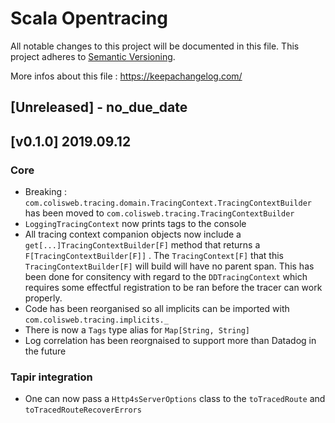 # Scala Opentracing
All notable changes to this project will be documented in this file.
This project adheres to [Semantic Versioning](https://semver.org/).

More infos about this file : https://keepachangelog.com/

## [Unreleased] - no_due_date

## [v0.1.0] 2019.09.12

### Core

- Breaking : `com.colisweb.tracing.domain.TracingContext.TracingContextBuilder` has been moved to `com.colisweb.tracing.TracingContextBuilder`
- `LoggingTracingContext` now prints tags to the console
- All tracing context companion objects now include a `get[...]TracingContextBuilder[F]` method that returns a `F[TracingContextBuilder[F]]` . The `TracingContext[F]` that this `TracingContextBuilder[F]` will build will have no parent span. This has been done for consitency with regard to the `DDTracingContext` which requires some effectful registration to be ran before the tracer can work properly.
- Code has been reorganised so all implicits can be imported with `com.colisweb.tracing.implicits._`
- There is now a `Tags` type alias for `Map[String, String]`
- Log correlation has been reorgnaised to support more than Datadog in the future

### Tapir integration
- One can now pass a `Http4sServerOptions` class to the `toTracedRoute` and `toTracedRouteRecoverErrors` 